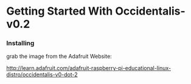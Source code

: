 Getting Started With Occidentalis-v0.2
======================================


### Installing 

grab the image from the Adafruit Website:

http://learn.adafruit.com/adafruit-raspberry-pi-educational-linux-distro/occidentalis-v0-dot-2
